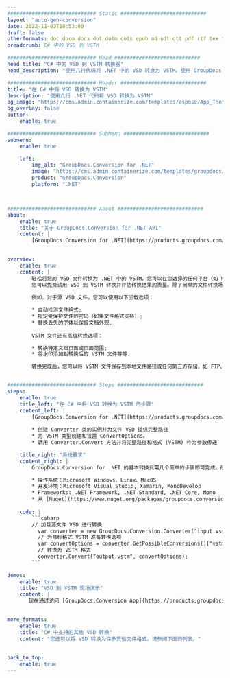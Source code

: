 ```yaml
---
############################# Static ############################
layout: "auto-gen-conversion"
date: 2022-11-03T18:53:00
draft: false
otherformats: doc docm docx dot dotm dotx epub md odt ott pdf rtf tex txt vdx vsdm vsdx vssm vssx vstm vstx vsx vtx xps
breadcrumb: C# 中的 VSD 到 VSTM

############################# Head ############################
head_title: "C# 中的 VSD 到 VSTM 转换器"
head_description: "使用几行代码将 .NET 中的 VSD 转换为 VSTM。使用 GroupDocs 文档转换 API 转换 160 多种文件格式。"

############################# Header ############################
title: "在 C# 中将 VSD 转换为 VSTM"
description: "使用几行 .NET 代码将 VSD 转换为 VSTM"
bg_image: "https://cms.admin.containerize.com/templates/aspose/App_Themes/V3/images/bg/header1.png"
bg_overlay: false
button:
    enable: true

############################# SubMenu ############################
submenu:
    enable: true

    left:
        img_alt: "GroupDocs.Conversion for .NET"
        image: "https://cms.admin.containerize.com/templates/groupdocs/images/product-logos/90x90-noborder/groupdocs-conversion-net.png"
        product: "GroupDocs.Conversion"
        platform: ".NET"



############################# About ############################
about:
    enable: true
    title: "关于 GroupDocs.Conversion for .NET API"
    content: |
        [GroupDocs.Conversion for .NET](https://products.groupdocs.com/conversion/net/)可用于转换Microsoft Word、Excel、PowerPoint、PDF、Visio等格式。 GroupDocs.Conversion 是一个独立的 API，适用于需要高性能的后端和内部系统。它不依赖于任何软件，例如 Microsoft 或 Open Office。
    

overview:
    enable: true
    content: |
        轻松将您的 VSD 文件转换为 .NET 中的 VSTM。您可以在您选择的任何平台（如 Windows、Linux、macOS）中仅使用几行 C# 代码行。
        您可以免费试用 VSD 到 VSTM 转换并评估转换结果的质量。除了简单的文件转换场景，您还可以尝试更高级的选项来加载源 VSD 文件和保存输出 VSTM 结果。 
        
        例如，对于源 VSD 文件，您可以使用以下加载选项：

        * 自动检测文件格式;
        * 指定受保护文件的密码（如果文件格式支持）;
        * 替换丢失的字体以保留文档外观.
        
        VSTM 文件还有高级转换选项：

        * 转换特定文档页面或页面范围;
        * 将水印添加到转换后的 VSTM 文件等等.

        转换完成后，您可以将 VSTM 文件保存到本地文件路径或任何第三方存储，如 FTP、Amazon S3、Google Drive、Dropbox 等。请注意 - 将 VSD 转换为 VSTM 无需安装任何额外的软件 - 如 MS Office、Open Office、Adobe Acrobat Reader 等。


############################# Steps ############################
steps:
    enable: true
    title_left: "在 C# 中将 VSD 转换为 VSTM 的步骤"
    content_left: |
        [GroupDocs.Conversion for .NET](https://products.groupdocs.com/conversion/net/) 使开发人员只需几行代码即可轻松地将 VSD 文件转换为 VSTM。
        
        * 创建 Converter 类的实例并为文件 VSD 提供完整路径
        * 为 VSTM 类型创建和设置 ConvertOptions。
        * 调用 Converter.Convert 方法并将完整路径和格式 (VSTM) 作为参数传递

    title_right: "系统要求"
    content_right: |
        GroupDocs.Conversion for .NET 的基本转换只需几个简单的步骤即可完成。所有主要平台和操作系统都支持我们的 API。在执行以下代码之前，请确保您的系统上安装了以下先决条件。

        * 操作系统：Microsoft Windows、Linux、MacOS
        * 开发环境：Microsoft Visual Studio, Xamarin, MonoDevelop
        * Frameworks: .NET Framework, .NET Standard, .NET Core, Mono
        * 从 [Nuget](https://www.nuget.org/packages/groupdocs.conversion) 获取最新的 GroupDocs.Conversion for .NET
         
    code: |
        ```csharp    
        // 加载源文件 VSD 进行转换
          var converter = new GroupDocs.Conversion.Converter("input.vsd");
          // 为目标格式 VSTM 准备转换选项
          var convertOptions = converter.GetPossibleConversions()["vstm"].ConvertOptions;
          // 转换为 VSTM 格式
          converter.Convert("output.vstm", convertOptions);
        ```

demos:
    enable: true
    title: "VSD 到 VSTM 现场演示"
    content: |
       现在通过访问 [GroupDocs.Conversion App](https://products.groupdocs.app/conversion/family) 网站将 VSD 转换为 VSTM。在线演示具有以下优点
          

more_formats:
    enable: true
    title: "C# 中支持的其他 VSD 转换"
    content: "您还可以将 VSD 转换为许多其他文件格式。请参阅下面的列表。"
       
       
back_to_top:
    enable: true
---
```

